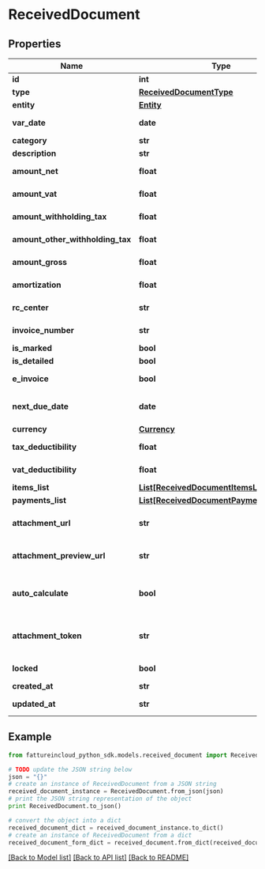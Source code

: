# ReceivedDocument


## Properties
Name | Type | Description | Notes
------------ | ------------- | ------------- | -------------
**id** | **int** | Received document id | [optional] 
**type** | [**ReceivedDocumentType**](ReceivedDocumentType.md) |  | [optional] 
**entity** | [**Entity**](Entity.md) |  | [optional] 
**var_date** | **date** | Received document date [defaults to today&#39;s date] | [optional] 
**category** | **str** | Received document category | [optional] 
**description** | **str** | Received document description | [optional] 
**amount_net** | **float** | Received document total net amount | [optional] 
**amount_vat** | **float** | Received document total vat amount | [optional] 
**amount_withholding_tax** | **float** | Received document withholding tax amount | [optional] 
**amount_other_withholding_tax** | **float** | Received document other withholding tax amount | [optional] 
**amount_gross** | **float** | [Read Only] Received document total gross amount | [optional] [readonly] 
**amortization** | **float** | Received document amortization value | [optional] 
**rc_center** | **str** | Received document revenue center | [optional] 
**invoice_number** | **str** | Received document invoice number | [optional] 
**is_marked** | **bool** | Received document is marked | [optional] 
**is_detailed** | **bool** | Received document has items | [optional] 
**e_invoice** | **bool** | [Read Only] Received document is an e-invoice | [optional] 
**next_due_date** | **date** | [Read Only] Received document date of the next not paid payment | [optional] [readonly] 
**currency** | [**Currency**](Currency.md) |  | [optional] 
**tax_deductibility** | **float** | Received document tax deducibility percentage | [optional] 
**vat_deductibility** | **float** | Received document vat deducibility percentage | [optional] 
**items_list** | [**List[ReceivedDocumentItemsListItem]**](ReceivedDocumentItemsListItem.md) |  | [optional] 
**payments_list** | [**List[ReceivedDocumentPaymentsListItem]**](ReceivedDocumentPaymentsListItem.md) |  | [optional] 
**attachment_url** | **str** | [Temporary] [Read Only] Received document url of the attached file | [optional] [readonly] 
**attachment_preview_url** | **str** | [Temporary] [Read Only] Received document url of the attachment preview | [optional] [readonly] 
**auto_calculate** | **bool** | Received document total items amount and total payments amount can differ if this field is set to false | [optional] 
**attachment_token** | **str** | [Write Only] Received document attachment token returned by POST /received_documents/attachment | [optional] 
**locked** | **bool** | Received Document can&#39;t be edited | [optional] 
**created_at** | **str** | Received document creation date | [optional] 
**updated_at** | **str** | Received document last update date | [optional] 

## Example

```python
from fattureincloud_python_sdk.models.received_document import ReceivedDocument

# TODO update the JSON string below
json = "{}"
# create an instance of ReceivedDocument from a JSON string
received_document_instance = ReceivedDocument.from_json(json)
# print the JSON string representation of the object
print ReceivedDocument.to_json()

# convert the object into a dict
received_document_dict = received_document_instance.to_dict()
# create an instance of ReceivedDocument from a dict
received_document_form_dict = received_document.from_dict(received_document_dict)
```
[[Back to Model list]](../README.md#documentation-for-models) [[Back to API list]](../README.md#documentation-for-api-endpoints) [[Back to README]](../README.md)


